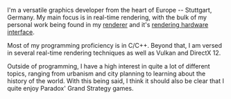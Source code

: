 I'm a versatile graphics developer from the heart of Europe -- Stuttgart, Germany.
My main focus is in real-time rendering, with the bulk of my personal work being found in my [renderer](https://github.com/rtryan98/renderer) and it's [rendering hardware interface](https://github.com/rtryan98/rhi).

Most of my programming proficiency is in C/C++.
Beyond that, I am versed in several real-time rendering techniques as well as Vulkan and DirectX 12.

Outside of programming, I have a high interest in quite a lot of different topics, ranging from urbanism and city planning to learning about the history of the world.
With this being said, I think it should also be clear that I quite enjoy Paradox' Grand Strategy games.
